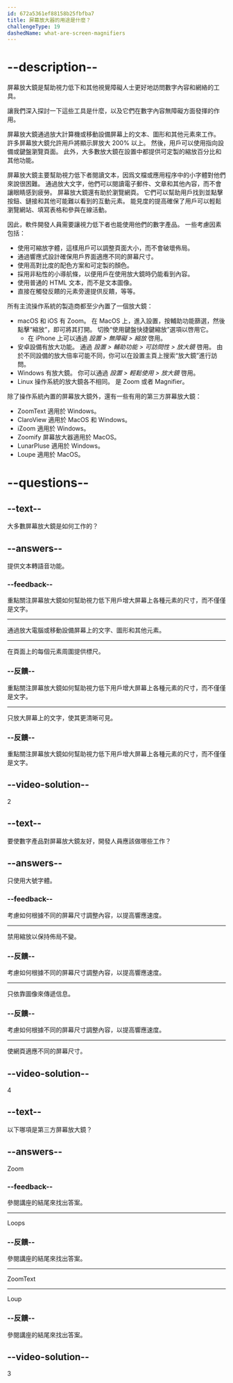 ```yaml
---
id: 672a5361ef88158b25fbfba7
title: 屏幕放大器的用途是什麼？
challengeType: 19
dashedName: what-are-screen-magnifiers
---
```


# --description--

屏幕放大鏡是幫助視力低下和其他視覺障礙人士更好地訪問數字內容和網絡的工具。

讓我們深入探討一下這些工具是什麼，以及它們在數字內容無障礙方面發揮的作用。

屏幕放大鏡通過放大計算機或移動設備屏幕上的文本、圖形和其他元素來工作。 許多屏幕放大鏡允許用戶將顯示屏放大 200% 以上。 然後，用戶可以使用指向設備或鍵盤瀏覽頁面。 此外，大多數放大鏡在設置中都提供可定製的縮放百分比和其他功能。

屏幕放大鏡主要幫助視力低下者閱讀文本，因爲文檔或應用程序中的小字體對他們來說很困難。 通過放大文字，他們可以閱讀電子郵件、文章和其他內容，而不會讓眼睛感到疲勞。 屏幕放大鏡還有助於瀏覽網頁。 它們可以幫助用戶找到並點擊按鈕、鏈接和其他可能難以看到的互動元素。 能見度的提高確保了用戶可以輕鬆瀏覽網站、填寫表格和參與在線活動。

因此，軟件開發人員需要讓視力低下者也能使用他們的數字產品。 一些考慮因素包括：

- 使用可縮放字體，這樣用戶可以調整頁面大小，而不會破壞佈局。
- 通過響應式設計確保用戶界面適應不同的屏幕尺寸。
- 使用高對比度的配色方案和可定製的顏色。
- 採用非粘性的小導航條，以便用戶在使用放大鏡時仍能看到內容。
- 使用普通的 HTML 文本，而不是文本圖像。
- 直接在觸發反饋的元素旁邊提供反饋，等等。

所有主流操作系統的製造商都至少內置了一個放大鏡：

- macOS 和 iOS 有 Zoom。 在 MacOS 上，進入設置，按輔助功能篩選，然後點擊“縮放”，即可將其打開。 切換“使用鍵盤快捷鍵縮放”選項以啓用它。
  - 在 iPhone 上可以通過 _設置 > 無障礙 > 縮放_ 啓用。
- 安卓設備有放大功能。 通過 _設置 > 輔助功能 > 可訪問性 > 放大鏡_ 啓用。 由於不同設備的放大倍率可能不同，你可以在設置主頁上搜索“放大鏡”進行訪問。
- Windows 有放大鏡。 你可以通過 _設置 > 輕鬆使用 > 放大鏡_ 啓用。
- Linux 操作系統的放大鏡各不相同。 是 Zoom 或者 Magnifier。

除了操作系統內置的屏幕放大鏡外，還有一些有用的第三方屏幕放大鏡：

- ZoomText 適用於 Windows。
- ClaroView 適用於 MacOS 和 Windows。
- iZoom 適用於 Windows。
- Zoomify 屏幕放大器適用於 MacOS。
- LunarPluse 適用於 Windows。
- Loupe 適用於 MacOS。

# --questions--

## --text--

大多數屏幕放大鏡是如何工作的？

## --answers--

提供文本轉語音功能。

### --feedback--

重點關注屏幕放大鏡如何幫助視力低下用戶增大屏幕上各種元素的尺寸，而不僅僅是文字。

---

通過放大電腦或移動設備屏幕上的文字、圖形和其他元素。

---

在頁面上的每個元素周圍提供標尺。

### --反饋--

重點關注屏幕放大鏡如何幫助視力低下用戶增大屏幕上各種元素的尺寸，而不僅僅是文字。

---

只放大屏幕上的文字，使其更清晰可見。

### --反饋--

重點關注屏幕放大鏡如何幫助視力低下用戶增大屏幕上各種元素的尺寸，而不僅僅是文字。

## --video-solution--

2

## --text--

要使數字產品對屏幕放大鏡友好，開發人員應該做哪些工作？

## --answers--

只使用大號字體。

### --feedback--

考慮如何根據不同的屏幕尺寸調整內容，以提高響應速度。

---

禁用縮放以保持佈局不變。

### --反饋--

考慮如何根據不同的屏幕尺寸調整內容，以提高響應速度。

---

只依靠圖像來傳遞信息。

### --反饋--

考慮如何根據不同的屏幕尺寸調整內容，以提高響應速度。

---

使網頁適應不同的屏幕尺寸。

## --video-solution--

4

## --text--

以下哪項是第三方屏幕放大鏡？

## --answers--

Zoom

### --feedback--

參閱講座的結尾來找出答案。

---

Loops

### --反饋--

參閱講座的結尾來找出答案。

---

ZoomText

---

Loup

### --反饋--

參閱講座的結尾來找出答案。

## --video-solution--

3
